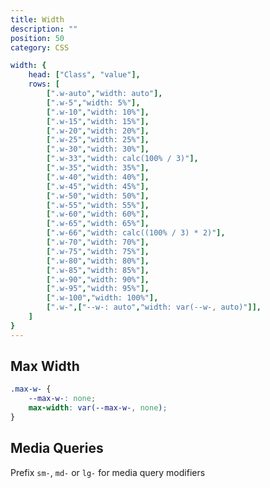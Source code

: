 ```yaml
---
title: Width
description: ""
position: 50
category: CSS

width: {
	head: ["Class", "value"],
	rows: [
		[".w-auto","width: auto"],
		[".w-5","width: 5%"],
		[".w-10","width: 10%"],
		[".w-15","width: 15%"],
		[".w-20","width: 20%"],
		[".w-25","width: 25%"],
		[".w-30","width: 30%"],
		[".w-33","width: calc(100% / 3)"],
		[".w-35","width: 35%"],
		[".w-40","width: 40%"],
		[".w-45","width: 45%"],
		[".w-50","width: 50%"],
		[".w-55","width: 55%"],
		[".w-60","width: 60%"],
		[".w-65","width: 65%"],
		[".w-66","width: calc((100% / 3) * 2)"],
		[".w-70","width: 70%"],
		[".w-75","width: 75%"],
		[".w-80","width: 80%"],
		[".w-85","width: 85%"],
		[".w-90","width: 90%"],
		[".w-95","width: 95%"],
		[".w-100","width: 100%"],
		[".w-",["--w-: auto","width: var(--w-, auto)"]],
	]
}
---
```


<c-table pn="width"></c-table>

## Max Width

```css
.max-w- {
	--max-w-: none;
	max-width: var(--max-w-, none);
}
```

## Media Queries

Prefix `sm-`, `md-` or `lg-` for media query modifiers
